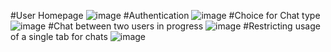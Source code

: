 #User Homepage
![image](https://user-images.githubusercontent.com/51359008/217164898-9b3b22b1-a21d-4d4c-a8e1-337924fdce49.png)
#Authentication
![image](https://user-images.githubusercontent.com/51359008/217164921-c364bf33-f38c-4b6c-9d88-24809a6a3428.png)
#Choice for Chat type
![image](https://user-images.githubusercontent.com/51359008/217164934-fa710247-a9ce-48dc-a7bd-c7296fd9cb36.png)
#Chat between two users in progress
![image](https://user-images.githubusercontent.com/51359008/217164962-5e433943-8654-41f0-acc8-98ec48707162.png)
#Restricting usage of a single tab for chats
![image](https://user-images.githubusercontent.com/51359008/217164950-263fb04b-47a9-4f2a-aa88-3a3d3d1e38e1.png)
